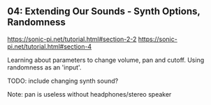 ## 04: Extending Our Sounds - Synth Options, Randomness
https://sonic-pi.net/tutorial.html#section-2-2
https://sonic-pi.net/tutorial.html#section-4

Learning about parameters to change volume, pan and cutoff.
Using randomness as an 'input'.

TODO: include changing synth sound?


Note: pan is useless without headphones/stereo speaker